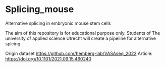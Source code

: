 # Splicing_mouse
Alternative splicing in embryonic mouse stem cells

The aim of this repository is for educational purpose only. 
Students of The university of applied science Utrecht will create a pipeline for alternative splcing.












Origin dataset https://github.com/hemberg-lab/VASAseq_2022
Article: https://doi.org/10.1101/2021.09.15.460240
